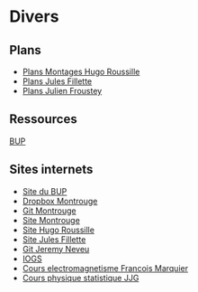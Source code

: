 <h1> Divers </h1>

<h2> Plans </h2>

- [Plans Montages Hugo Roussille](HR_montages.pdf) 
- [Plans Jules Fillette](JF.pdf) 
- [Plans Julien Froustey](JFr.pdf)

<h2> Ressources </h2>

[BUP](BUP/ind.md)

<h2> Sites internets </h2>

- [Site du BUP](http://bupdoc.udppc.asso.fr/index.php)
- [Dropbox Montrouge](https://www.dropbox.com/sh/r5ludizflagvo9x/AACGze6owqN-NcmmYoFLIzb8a?dl=0)
- [Git Montrouge](https://montrouge-physique.github.io/)
- [Site Montrouge](http://ressources.agreg.phys.ens.fr/ressources/)
- [Site Hugo Roussille](https://arah.fr/hroussille/enseignement.html)
- [Site Jules Fillette](https://www.eleves.ens.fr/home/fillette/agregation.html)
- [Git Jeremy Neveu](https://gitlab.in2p3.fr/jeremy.neveu)
- [IOGS](http://paristech.institutoptique.fr/)
- [Cours electromagnetisme Francois Marquier](http://paristech.institutoptique.fr/site.php?id=19&fileid=13533)
- [Cours physique statistique JJG](http://paristech.institutoptique.fr/site.php?id=274&fileid=22021)


